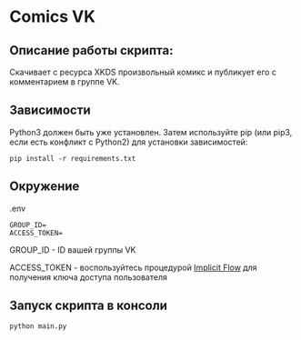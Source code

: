 # Comics VK

## Описание работы скрипта:
Скачивает с ресурса XKDS произвольный комикс и публикует его с комментарием в группе VK.


## Зависимости
Python3 должен быть уже установлен. Затем используйте pip 
(или pip3, если есть конфликт с Python2) для установки зависимостей:

```
pip install -r requirements.txt

```
## Окружение

.env

```
GROUP_ID= 
ACCESS_TOKEN=

```
GROUP_ID - ID вашей группы VK

ACCESS_TOKEN - воспользуйтесь процедурой [Implicit Flow](https://vk.com/dev/implicit_flow_user) для 
получения ключа доступа пользователя

## Запуск скрипта в консоли
```
python main.py

```

